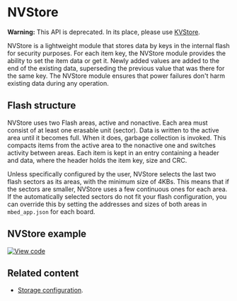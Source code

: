 # NVStore

<span class="warnings">**Warning:** This API is deprecated. In its place, please use [KVStore](../apis/kvstore.html).</span>

NVStore is a lightweight module that stores data by keys in the internal flash for security purposes. For each item key, the NVStore module provides the ability to set the item data or get it. Newly added values are added to the end of the existing data, superseding the previous value that was there for the same key. The NVStore module ensures that power failures don't harm existing data during any operation.

## Flash structure

NVStore uses two Flash areas, active and nonactive. Each area must consist of at least one erasable unit (sector). Data is written to the active area until it becomes full. When it does, garbage collection is invoked. This compacts items from the active area to the nonactive one and switches activity between areas. Each item is kept in an entry containing a header and data, where the header holds the item key, size and CRC.

Unless specifically configured by the user, NVStore selects the last two flash sectors as its areas, with the minimum size of 4KBs. This means that if the sectors are smaller, NVStore uses a few continuous ones for each area. If the automatically selected sectors do not fit your flash configuration, you can override this by setting the addresses and sizes of both areas in `mbed_app.json` for each board.

## NVStore example

[![View code](https://www.mbed.com/embed/?url=https://github.com/ARMmbed/mbed-os-example-nvstore)](https://github.com/ARMmbed/mbed-os-example-nvstore/blob/mbed-os-5.14/main.cpp)

## Related content

- [Storage configuration](../reference/storage.html).
